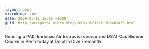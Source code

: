 ```yaml
---
layout: post
microblog: true
date: 2009-05-11 10:00 +1000
guid: http://desparoz.micro.blog/2009/05/11/t1766488933.html
---
```

Running a PADI Enriched Air Instructor course and DSAT Gas Blender Course in Perth today at Dolphin Dive Fremantle
